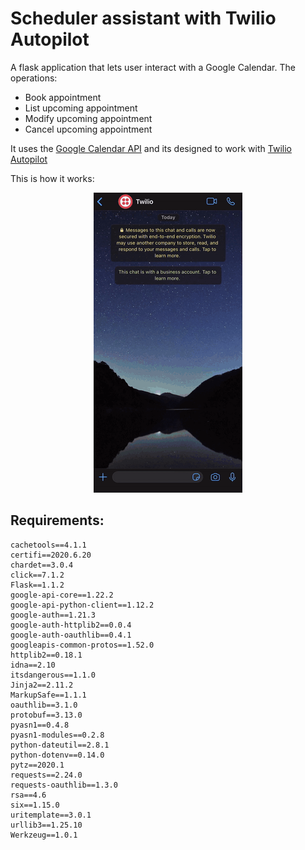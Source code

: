 # Scheduler assistant with Twilio Autopilot

A flask application that lets user interact with a Google Calendar. The operations:

- Book appointment
- List upcoming appointment
- Modify upcoming appointment
- Cancel upcoming appointment

It uses the <a target="_blank" href="https://developers.google.com/calendar/">Google Calendar API</a> and its designed to work with <a target="_blank" href="https://www.twilio.com/autopilot">Twilio Autopilot</a>

This is how it works:

<p align="center">
  <img src=".github/images/scheduler-assistant.gif">
</p>

## Requirements:

```
cachetools==4.1.1
certifi==2020.6.20
chardet==3.0.4
click==7.1.2
Flask==1.1.2
google-api-core==1.22.2
google-api-python-client==1.12.2
google-auth==1.21.3
google-auth-httplib2==0.0.4
google-auth-oauthlib==0.4.1
googleapis-common-protos==1.52.0
httplib2==0.18.1
idna==2.10
itsdangerous==1.1.0
Jinja2==2.11.2
MarkupSafe==1.1.1
oauthlib==3.1.0
protobuf==3.13.0
pyasn1==0.4.8
pyasn1-modules==0.2.8
python-dateutil==2.8.1
python-dotenv==0.14.0
pytz==2020.1
requests==2.24.0
requests-oauthlib==1.3.0
rsa==4.6
six==1.15.0
uritemplate==3.0.1
urllib3==1.25.10
Werkzeug==1.0.1
```
